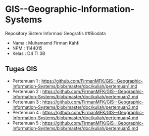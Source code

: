 # GIS--Geographic-Information-Systems
Repository Sistem Informasi Geografis
##Biodata
* Nama : Muhamamd Firman Kahfi
* NPM : 1144015
* Kelas : D4 TI 3B


## Tugas GIS
* Pertemuan 1 : https://github.com/FirmanMFK/GIS--Geographic-Information-Systems/blob/master/doc/kuliah/pertemuan1.md
* Pertemuan 2 : https://github.com/FirmanMFK/GIS--Geographic-Information-Systems/blob/master/doc/kuliah/pertemuan2.md 
* Pertemuan 3 : https://github.com/FirmanMFK/GIS--Geographic-Information-Systems/blob/master/doc/kuliah/pertemuan3.md
* Pertemuan 4 : https://github.com/FirmanMFK/GIS--Geographic-Information-Systems/blob/master/doc/kuliah/pertemuan4.md 
* Pertemuan 5 : https://github.com/FirmanMFK/GIS--Geographic-Information-Systems/blob/master/doc/kuliah/pertemuan5.md
